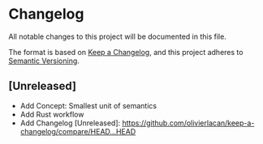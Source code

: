 # Changelog
All notable changes to this project will be documented in this file.

The format is based on [Keep a Changelog](https://keepachangelog.com/en/1.0.0/),
and this project adheres to [Semantic Versioning](https://semver.org/spec/v2.0.0.html).

## [Unreleased]
- Add Concept:  Smallest unit of semantics
- Add Rust workflow
- Add Changelog
[Unreleased]: https://github.com/olivierlacan/keep-a-changelog/compare/HEAD...HEAD

